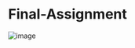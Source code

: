 # Final-Assignment
![image](https://github.com/user-attachments/assets/6039092c-9adf-4020-9728-07cc181c70ba)
